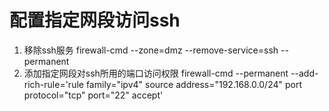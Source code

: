 # 配置指定网段访问ssh

1. 移除ssh服务
firewall-cmd --zone=dmz --remove-service=ssh --permanent
2. 添加指定网段对ssh所用的端口访问权限
firewall-cmd --permanent --add-rich-rule='rule family="ipv4" source address="192.168.0.0/24" port protocol="tcp" port="22" accept'
